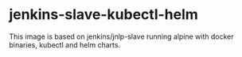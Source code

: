 # jenkins-slave-kubectl-helm
This image is based on jenkins/jnlp-slave running alpine with docker binaries, kubectl and helm charts.
